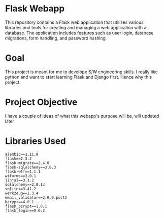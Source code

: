 # Flask Webapp
This repository contains a Flask web application that utilizes various libraries and tools for creating and managing a web application with a database. The application includes features such as user login, database migrations, form handling, and password hashing.

# Goal
This project is meant for me to develope S/W engineering skills. I really like python and want to start learning Flask and Django first. Hence why this project. 

# Project Objective
I have a couple of ideas of what this webapp's purpose will be, will updated later

# Libraries Used
	alembic==1.11.0
	flask==2.3.2
	flask-migrate==2.4.0
	flask-sqlalchemy==3.0.3
	flask-wtf==1.1.1
	wtforms==3.0.1
	jinja2==3.1.2
	sqlalchemy==2.0.13
	sqlite==3.41.2
	werkzeug==2.3.4
	email_validator==2.0.0.post2
	bcrypt==4.0.1
	flask_bcrypt==1.0.1
	flask_login==0.6.2
